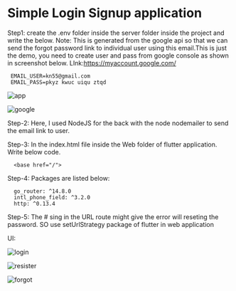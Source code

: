# Simple Login Signup application

Step1:
create the .env folder inside the server folder inside the project 
and write the below.
Note: This is generated from the google api so that we can send the forgot password link to individual user 
using this email.This is just the demo, you need to create user and pass from google console as shown in screenshot below.
LInk:https://myaccount.google.com/

     EMAIL_USER=kn55@gmail.com   
     EMAIL_PASS=pkyz kwuc uiqu ztqd

![app](https://github.com/user-attachments/assets/ad13c629-eff4-40c7-8b94-4323a87a04f4)


![google](https://github.com/user-attachments/assets/6e0d7b28-f7dd-47d9-aafa-c3379fc73de8)


 

Step-2:
Here, I used NodeJS for the back with the node nodemailer to send the email link to user.

Step-3:
In the index.html file inside the Web folder of flutter application. Write below code.

      <base href="/">

Step-4:
Packages are listed below:

      go_router: ^14.8.0
      intl_phone_field: ^3.2.0
      http: ^0.13.4

Step-5:
The # sing in the URL route might give the error will reseting the password.
SO use setUrlStrategy package of flutter in web application

UI:

![login](https://github.com/user-attachments/assets/442cc9cd-2274-4790-943d-852b30867737)


![resister](https://github.com/user-attachments/assets/621c10cc-d236-4889-8da7-9438cbd5fcbb)


![forgot](https://github.com/user-attachments/assets/18733af7-4e45-4f5b-8b00-3ca5ab2d9d65)

